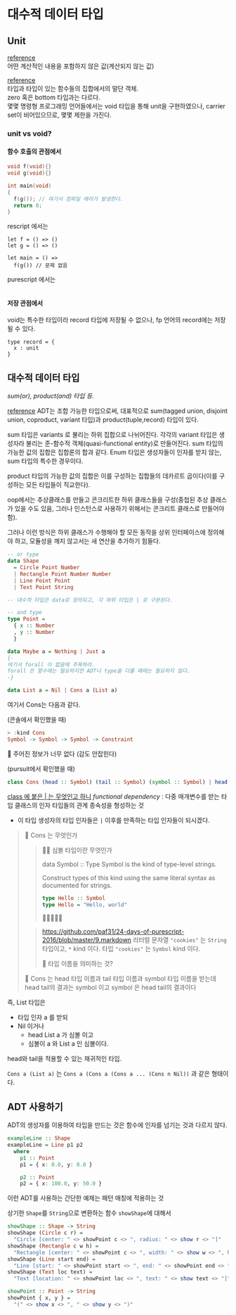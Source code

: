# 대수적 데이터 타입


## Unit

[reference](https://pursuit.purescript.org/packages/purescript-prelude/6.0.0/docs/Data.Unit#v:unit)  
어떤 계산적인 내용을 포함하지 않은 값(계산되지 않는 값)

[reference](https://en.wikipedia.org/wiki/Unit_type)  
타입과 타입이 있는 함수들의 집합에서의 말단 객체.  
zero 혹은 bottom 타입과는 다르다.  
몇몇 명령형 프로그래밍 언어들에서는 void 타입을 통해 unit을 구현하였으나, carrier set이 비어있으므로, 몇몇 제한을 가진다.

### unit vs void?

  #### 함수 호출의 관점에서 
  ```c
  void f(void){}
  void g(void){}

  int main(void)
  {
    f(g()); // 여기서 컴파일 에러가 발생한다.
    return 0;
  }
  ```

  rescript 에서는
  ```rescript
  let f = () => ()
  let g = () => ()

  let main = () =>
  	f(g()) // 문제 없음
  ```

  purescript 에서는 
  ```purescript

  ```

  #### 저장 관점에서
  void는 특수한 타입이라 record 타입에 저장될 수 없으나, fp 언어의 record에는 저장될 수 있다.
  ```rescript
  type record = {
    x : unit
  }
  ```



## 대수적 데이터 타입

_sum(or), product(and) 타입 등._

[reference](https://en.wikipedia.org/wiki/Algebraic_data_type)
ADT는 조합 가능한 타입으로써, 대표적으로 sum(tagged union, disjoint union, coproduct, variant 타입)과 product(tuple,record) 타입이 있다.

sum 타입은 variants 로 불리는 하위 집합으로 나뉘어진다. 각각의 variant 타입은 생성자라 불리는 준-함수적 객체(quasi-functional entity)로 만들어진다.
sum 타입의 가능한 값의 집합은 집합론의 합과 같다. Enum 타입은 생성자들이 인자를 받지 않는, sum 타입의 특수한 경우이다.

product 타입의 가능한 값의 집합은 이를 구성하는 집합들의 데카르트 곱이다(이를 구성하는 모든 타입들이 직교한다).




oop에서는 추상클래스를 만들고 콘크리트한 하위 클래스들을 구성(중첩된 추상 클래스가 있을 수도 있음, 그러나 인스턴스로 사용하기 위해서는 콘크리트 클래스로 만들어야 함).

그러나 이런 방식은 하위 클래스가 수행해야 할 모든 동작을 상위 인터페이스에 정의해야 하고, 모듈성을 깨지 않고서는 새 연산을 추가하기 힘들다.

```purescript
-- or type
data Shape
  = Circle Point Number
  | Rectangle Point Number Number
  | Line Point Point
  | Text Point String

-- 대수적 타입은 data로 정의되고, 각 하위 타입은 | 로 구분된다.

-- and type
type Point =
  { x :: Number
  , y :: Number
  }

data Maybe a = Nothing | Just a
{-
여기서 forall 이 없음에 주목하라.
forall 은 함수에는 필요하지만 ADT나 type을 다룰 때에는 필요하지 않다.
-}

data List a = Nil | Cons a (List a)

```

여기서 Cons는 다음과 같다.

(콘솔에서 확인했을 때)

```purescript
> :kind Cons
Symbol -> Symbol -> Symbol -> Constraint
```

🤔 주어진 정보가 너무 없다 (감도 안잡힌다)

(pursuit에서 확인했을 때)

```purescript
class Cons (head :: Symbol) (tail :: Symbol) (symbol :: Symbol) | head tail -> symbol, symbol -> head tail
```

[class 에 붙은 | 는 무엇인고 하니](https://book.purescript.org/chapter6.html#:~:text=The%20compiler%20is%20unable%20to%20make%20that%20deduction%20automatically%2C%20and%20cannot%20commit%20to%20the%20streamString%20instance.%20However%2C%20we%20can%20help%20the%20compiler%20by%20adding%20a%20hint%20to%20the%20type%20class%20definition%3A)
_functional dependency_ : 다중 매개변수를 받는 타입 클래스의 인자 타입들의 관계 종속성을 형성하는 것

- 이 타입 생성자의 타입 인자들은 `|` 이후를 만족하는 타입 인자들이 되시겠다.

> 🤔 Cons 는 무엇인가
>
> > 🤔🤔 심볼 타입이란 무엇인가
> >
> > data Symbol :: Type
> > Symbol is the kind of type-level strings.
> >
> > Construct types of this kind using the same literal syntax as documented for strings.
> >
> > ```purescript
> > type Hello :: Symbol
> > type Hello = "Hello, world"
> > ```
> >
> > 🤔🤔🤔🤔🤔
>
> > https://github.com/paf31/24-days-of-purescript-2016/blob/master/9.markdown
> > 리터럴 문자열 `"cookies"` 는 `String` 타입이고, `*` kind 이다.
> > 타입 `"cookies"` 는 `Symbol` kind 이다.
> >
> > 🧐 타입 이름을 의미하는 것?
>
> 🧐 Cons 는 head 타입 이름과 tail 타입 이름과 symbol 타입 이름을 받는데
> head tail의 결과는 symbol 이고
> symbol 은 head tail의 결과이다

즉, List 타입은

- 타입 인자 a 를 받되
- Nil 이거나
  - head List a 가 심볼 이고
  - 심볼이 a 와 List a 인 심볼이다.

head와 tail을 적용할 수 있는 재귀적인 타입.

`Cons a (List a)` 는 `Cons a (Cons a (Cons a ... (Cons n Nil))` 과 같은 형태이다.

## ADT 사용하기

ADT의 생성자를 이용하여 타입을 만드는 것은 함수에 인자를 넘기는 것과 다르지 않다.

```purescript
exampleLine :: Shape
exampleLine = Line p1 p2
  where
    p1 :: Point
    p1 = { x: 0.0, y: 0.0 }

    p2 :: Point
    p2 = { x: 100.0, y: 50.0 }
```

이런 ADT를 사용하는 간단한 예제는 패턴 매칭에 적용하는 것

상기한 `Shape`를 `String`으로 변환하는 함수 `showShape`에 대해서

```purescript
showShape :: Shape -> String
showShape (Circle c r) =
  "Circle [center: " <> showPoint c <> ", radius: " <> show r <> "]"
showShape (Rectangle c w h) =
  "Rectangle [center: " <> showPoint c <> ", width: " <> show w <> ", height: " <> show h <> "]"
showShape (Line start end) =
  "Line [start: " <> showPoint start <> ", end: " <> showPoint end <> "]"
showShape (Text loc text) =
  "Text [location: " <> showPoint loc <> ", text: " <> show text <> "]"

showPoint :: Point -> String
showPoint { x, y } =
  "(" <> show x <> ", " <> show y <> ")"
```
